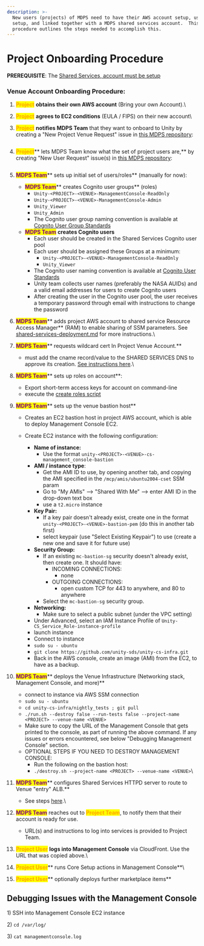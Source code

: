 ```yaml
---
description: >-
  New users (projects) of MDPS need to have their AWS account setup, users
  setup, and linked together with a MDPS shared services account.  This
  procedure outlines the steps needed to accomplish this.
---
```


# Project Onboarding Procedure

**PREREQUISITE**:  The [Shared Services, account must be setup](../developer-docs/common-services/docs/users-guide/deployment/shared-services-deployment.md)

### Venue Account Onboarding Procedure:

1. <mark style="color:orange;">**Project**</mark> **obtains their own AWS account** (Bring your own Account).\

2. <mark style="color:orange;">**Project**</mark> **agrees to EC2 conditions** (EULA / FIPS) on their new account\

3.  <mark style="color:orange;">**Project**</mark> **notifies MDPS Team** that they want to onboard to Unity by creating a "New Project Venue Request" issue in [this MDPS repository](https://github.com/unity-sds/issue-triage/issues/new/choose):

    <figure><img src="../.gitbook/assets/Screenshot 2024-08-06 at 1.08.14 PM (1).png" alt=""><figcaption></figcaption></figure>
4.  <mark style="color:orange;">**Project**</mark>** lets MDPS Team know what the set of project users are,** by creating "New User Request" issue(s) in [this MDPS repository](https://github.com/unity-sds/issue-triage/issues/new/choose):

    <figure><img src="../.gitbook/assets/Screenshot 2024-08-06 at 2.14.27 PM.png" alt=""><figcaption></figcaption></figure>
5.  <mark style="color:purple;">**MDPS Team**</mark>** sets up initial set of users/roles** (manually for now):

    * <mark style="color:purple;">**MDPS Team**</mark>** creates Cognito user groups** (roles)
      * `Unity-<PROJECT>-<VENUE>-ManagementConsole-ReadOnly`
      * `Unity-<PROJECT>-<VENUE>-ManagementConsole-Admin`
      * `Unity_Viewer`
      * `Unity_Admin`
      * The Cognito user group naming convention is available at [Cognito User Group Standards](../developer-docs/common-services/docs/users-guide/security/cognito-user-group-standards.md)
    * <mark style="color:purple;">**MDPS Team**</mark> **creates Cognito users**
      * Each user should be created in the Shared Services Cognito user pool
      * Each user should be assigned these Groups at a minimum:
        * `Unity-<PROJECT>-<VENUE>-ManagementConsole-ReadOnly`
        * `Unity_Viewer`
      * The Cognito user naming convention is available at [Cognito User Standards](../developer-docs/common-services/docs/users-guide/security/cognito-user-standards.md)
      * Unity team collects user names (preferably the NASA AUIDs) and a valid email addresses for  users to create Cognito users
      * After creating the user in the Cognito user pool, the user receives a temporary password through email with instructions to change the password


6. <mark style="color:purple;">**MDPS Team**</mark>** adds project AWS account to shared service Resource Access Manager** (RAM) to enable sharing of SSM parameters. See [shared-services-deployment.md](../developer-docs/common-services/docs/users-guide/deployment/shared-services-deployment.md "mention") for more instructions.\

7. <mark style="color:purple;">**MDPS Team**</mark>** requests wildcard cert In Project Venue Account.**
   * must add the cname record/value to the SHARED SERVICES DNS to approve its creation. [See instructions here](https://app.gitbook.com/s/cUYkPD7kBe7iT1LABkPZ/tips-and-tricks/speed-up-with-quick-find).\

8.  <mark style="color:purple;">**MDPS Team**</mark>** sets up roles on account**:

    * Export short-term access keys for account on command-line
    * execute the [create roles script](https://github.com/unity-sds/unity-cs-infra/blob/main/aws\_role\_create/create\_roles\_and\_policies.sh)


9. <mark style="color:purple;">**MDPS Team**</mark>** sets up the venue bastion host**
   * Creates an EC2 bastion host in project AWS account, which is able to deploy Management Console EC2.
   *   Create EC2 instance with the following configuration:

       * **Name of instance:**
         * Use the format `unity-<PROJECT>-<VENUE>-cs-management_console-bastion`
       * **AMI / instance type**:&#x20;
         * Get the AMI ID to use, by opening another tab, and copying the AMI specified in the `/mcp/amis/ubuntu2004-cset` SSM param
         * Go to "My AMIs" --> "Shared With Me" --> enter AMI ID in the drop-down text box
         * use a `t2.micro` instance
       * **Key Pair:**&#x20;
         * If a key pair doesn't already exist, create one in the format `unity-<PROJECT>-<VENUE>-bastion-pem` (do this in another tab first)
         * select keypair (use "Select Existing Keypair") to use (create a new one and save it for future use)
       * **Security Group:**&#x20;
         * If an existing `mc-bastion-sg` security doesn't already exist, then create one. It should have:
           * INCOMING CONNECTIONS:
             * none
           * OUTGOING CONNECTIONS:
             * open custom TCP for 443 to anywhere, and 80 to anywhere
         * Select the `mc-bastion-sg` security group.
       * **Networking:**
         * Make sure to select a public subnet (under the VPC setting)
       * Under Advanced, select an IAM Instance Profile of `Unity-CS_Service_Role-instance-profile`
       * launch instance
       * Connect to instance
       * `sudo su - ubuntu`
       * `git clone https://github.com/unity-sds/unity-cs-infra.git`
       * Back in the AWS console, create an image (AMI) from the EC2, to have as a backup.


10. <mark style="color:purple;">**MDPS Team**</mark>** deploys the Venue Infrastructure (Networking stack, Management Console, and more)**
    * connect to instance via AWS SSM connection
    * `sudo su - ubuntu`
    * `cd unity-cs-infra/nightly_tests ; git pull`
    * `./run.sh --destroy false --run-tests false --project-name <PROJECT> --venue-name <VENUE>`
    * Make sure to copy the URL of the Management Console that gets printed to the console, as part of running the above command.  If any issues or errors encountered, see below "Debugging Management Console" section.
    * OPTIONAL STEPS IF YOU NEED TO DESTROY MANAGEMENT CONSOLE:
      * Run the following on the bastion host:
      * `./destroy.sh --project-name <PROJECT> --venue-name <VENUE>`\

11. <mark style="color:purple;">**MDPS Team**</mark>** configures Shared Services HTTPD server to route to Venue "entry" ALB.**
    * See steps [here](https://unity-sds.gitbook.io/docs/developer-docs/common-services/docs/users-guide/deployment/updating-venue-deployment).\

12. <mark style="color:purple;">**MDPS Team**</mark> reaches out to <mark style="color:orange;">**Project Team**</mark>, to notify them that their account is ready for use.

    * URL(s) and instructions to log into services is provided to Project Team.


13. <mark style="color:orange;">**Project User**</mark>  **logs into Management Console** via CloudFront.   Use the URL that was copied above.\

14. <mark style="color:orange;">**Project User**</mark>** runs Core Setup actions in Management Console**\

15. <mark style="color:orange;">**Project User**</mark>** optionally deploys further marketplace items**



## Debugging Issues with the Management Console

1\) SSH into Management Console EC2 instance

2\) `cd /var/log/`

3\) `cat managementconsole.log`
